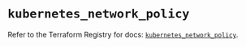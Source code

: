 # `kubernetes_network_policy`

Refer to the Terraform Registry for docs: [`kubernetes_network_policy`](https://registry.terraform.io/providers/hashicorp/kubernetes/2.35.1/docs/resources/network_policy).
